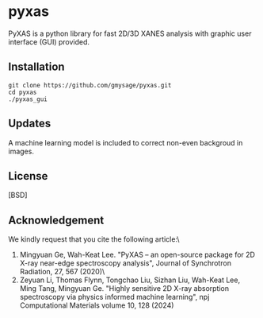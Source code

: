 # pyxas 
PyXAS is a python library for fast 2D/3D XANES analysis with graphic user interface (GUI) provided.


## Installation

```
git clone https://github.com/gmysage/pyxas.git
cd pyxas
./pyxas_gui
```

## Updates
A machine learning model is included to correct non-even backgroud in images.

## License
[BSD]


## Acknowledgement
We kindly request that you cite the following article:\

1. Mingyuan Ge, Wah-Keat Lee. "PyXAS – an open-source package for 2D X-ray near-edge spectroscopy analysis", Journal of Synchrotron Radiation, 27, 567 (2020)\
2. Zeyuan Li, Thomas Flynn, Tongchao Liu, Sizhan Liu, Wah-Keat Lee, Ming Tang, Mingyuan Ge. "Highly sensitive 2D X-ray absorption spectroscopy via physics informed machine learning", npj Computational Materials volume 10, 128 (2024) 


